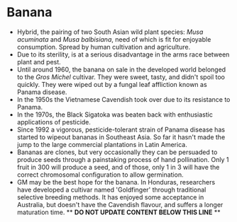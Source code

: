 Banana
======

* Hybrid, the pairing of two South Asian wild plant species: _Musa acuminata_ and _Musa balbisiana_, need of which is fit for enjoyable consumption. Spread by human cultivation and agriculture.
* Due to its sterility, is at a serious disadvantage in the arms race between plant and pest.
* Until around 1960, the banana on sale in the developed world belonged to the _Gros Michel_ cultivar. They were sweet, tasty, and didn't spoil too quickly. They were wiped out by a fungal leaf affliction known as Panama disease.
* In the 1950s the Vietnamese Cavendish took over due to its resistance to Panama.
* In the 1970s, the Black Sigatoka was beaten back with enthusiastic applications of pesticide.
* Since 1992 a vigorous, pesticide-tolerant strain of Panama disease has started to wipeout bananas in Southeast Asia. So far it hasn't made the jump to the large commercial plantations in Latin America.
* Bananas are clones, but very occasionally they can be persuaded to produce seeds through a painstaking process of hand pollination. Only 1 fruit in 300 will produce a seed, and of those, only 1 in 3 will have the correct chromosomal configuration to allow germination.
* GM may be the best hope for the banana. In Honduras, researchers have developed a cultivar named 'Goldfinger' through traditional selective breeding methods. It has enjoyed some acceptance in Australia, but doesn't have the Cavendish flavour, and suffers a longer maturation time.
** **DO NOT UPDATE CONTENT BELOW THIS LINE** **


